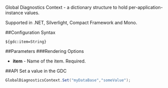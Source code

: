 Global Diagnostics Context - a dictionary structure to hold per-application-instance values.

Supported in .NET, Silverlight, Compact Framework and Mono.

##Configuration Syntax
```
${gdc:item=String}
```

##Parameters
###Rendering Options
* **item** - Name of the item. Required.

##API
Set a value in the GDC

```c#
GlobalDiagnosticsContext.Set("myDataBase","someValue");
```